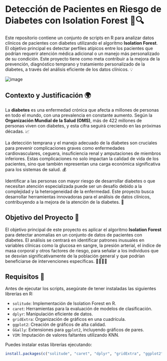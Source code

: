# Detección de Pacientes en Riesgo de Diabetes con Isolation Forest 🍏🔍

Este repositorio contiene un conjunto de scripts en R para analizar datos clínicos de pacientes con diabetes utilizando el algoritmo **Isolation Forest**. El objetivo principal es detectar perfiles atípicos entre los pacientes que podrían requerir atención médica adicional o un manejo más personalizado de su condición. Este proyecto tiene como meta contribuir a la mejora de la prevención, diagnóstico temprano y tratamiento personalizado de la diabetes, a través del análisis eficiente de los datos clínicos. 💡

![image](https://github.com/user-attachments/assets/40d865cc-e213-47c1-8b19-4ada2726347a)


## Contexto y Justificación 🌍

La **diabetes** es una enfermedad crónica que afecta a millones de personas en todo el mundo, con una prevalencia en constante aumento. Según la **Organización Mundial de la Salud (OMS)**, más de 422 millones de personas viven con diabetes, y esta cifra seguirá creciendo en las próximas décadas. 📈

La detección temprana y el manejo adecuado de la diabetes son cruciales para prevenir complicaciones graves como enfermedades cardiovasculares, ceguera, insuficiencia renal y amputaciones de miembros inferiores. Estas complicaciones no solo impactan la calidad de vida de los pacientes, sino que también representan una carga económica significativa para los sistemas de salud. 💰

Identificar a las personas con mayor riesgo de desarrollar diabetes o que necesitan atención especializada puede ser un desafío debido a la complejidad y la heterogeneidad de la enfermedad. Este proyecto busca desarrollar herramientas innovadoras para el análisis de datos clínicos, contribuyendo a la mejora de la atención de la diabetes. 🌟

## Objetivo del Proyecto 🎯

El objetivo principal de este proyecto es aplicar el algoritmo **Isolation Forest** para detectar anomalías en un conjunto de datos de pacientes con diabetes. El análisis se centrará en identificar patrones inusuales en variables clínicas como la glucosa en sangre, la presión arterial, el índice de masa corporal y otros factores de riesgo, para señalar a los individuos que se desvían significativamente de la población general y que podrían beneficiarse de intervenciones específicas. 🧑‍⚕️👩‍⚕️

## Requisitos 🔧

Antes de ejecutar los scripts, asegúrate de tener instaladas las siguientes librerías en R:

- `solitude`: Implementación de Isolation Forest en R.
- `caret`: Herramientas para la evaluación de modelos de clasificación.
- `dplyr`: Manipulación eficiente de datos.
- `gridExtra`: Organización de gráficos en una cuadrícula.
- `ggplot2`: Creación de gráficos de alta calidad.
- `GGally`: Extensiones para `ggplot2`, incluyendo gráficos de pares.
- `VIM`: Imputación de valores faltantes utilizando KNN.

Puedes instalar estas librerías ejecutando:

```r
install.packages(c("solitude", "caret", "dplyr", "gridExtra", "ggplot2", "GGally", "VIM"))
